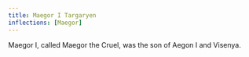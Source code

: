 ```yaml
---
title: Maegor I Targaryen
inflections: [Maegor]
---
```


Maegor I, called Maegor the Cruel, was the son of Aegon I and Visenya.


